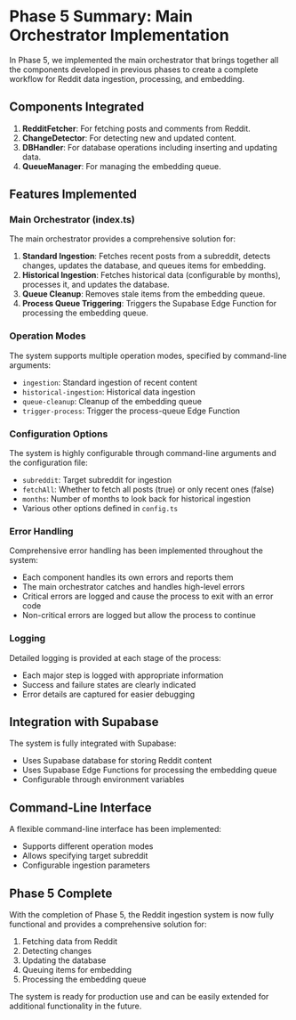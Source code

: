 # Phase 5 Summary: Main Orchestrator Implementation

In Phase 5, we implemented the main orchestrator that brings together all the components developed in previous phases to create a complete workflow for Reddit data ingestion, processing, and embedding.

## Components Integrated

1. **RedditFetcher**: For fetching posts and comments from Reddit.
2. **ChangeDetector**: For detecting new and updated content.
3. **DBHandler**: For database operations including inserting and updating data.
4. **QueueManager**: For managing the embedding queue.

## Features Implemented

### Main Orchestrator (index.ts)

The main orchestrator provides a comprehensive solution for:

1. **Standard Ingestion**: Fetches recent posts from a subreddit, detects changes, updates the database, and queues items for embedding.
2. **Historical Ingestion**: Fetches historical data (configurable by months), processes it, and updates the database.
3. **Queue Cleanup**: Removes stale items from the embedding queue.
4. **Process Queue Triggering**: Triggers the Supabase Edge Function for processing the embedding queue.

### Operation Modes

The system supports multiple operation modes, specified by command-line arguments:

- `ingestion`: Standard ingestion of recent content
- `historical-ingestion`: Historical data ingestion
- `queue-cleanup`: Cleanup of the embedding queue
- `trigger-process`: Trigger the process-queue Edge Function

### Configuration Options

The system is highly configurable through command-line arguments and the configuration file:

- `subreddit`: Target subreddit for ingestion
- `fetchAll`: Whether to fetch all posts (true) or only recent ones (false)
- `months`: Number of months to look back for historical ingestion
- Various other options defined in `config.ts`

### Error Handling

Comprehensive error handling has been implemented throughout the system:

- Each component handles its own errors and reports them
- The main orchestrator catches and handles high-level errors
- Critical errors are logged and cause the process to exit with an error code
- Non-critical errors are logged but allow the process to continue

### Logging

Detailed logging is provided at each stage of the process:

- Each major step is logged with appropriate information
- Success and failure states are clearly indicated
- Error details are captured for easier debugging

## Integration with Supabase

The system is fully integrated with Supabase:

- Uses Supabase database for storing Reddit content
- Uses Supabase Edge Functions for processing the embedding queue
- Configurable through environment variables

## Command-Line Interface

A flexible command-line interface has been implemented:

- Supports different operation modes
- Allows specifying target subreddit
- Configurable ingestion parameters

## Phase 5 Complete

With the completion of Phase 5, the Reddit ingestion system is now fully functional and provides a comprehensive solution for:

1. Fetching data from Reddit
2. Detecting changes
3. Updating the database
4. Queuing items for embedding
5. Processing the embedding queue

The system is ready for production use and can be easily extended for additional functionality in the future. 